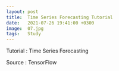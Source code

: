 ```yaml
---
layout: post
title:  Time Series Forecasting Tutorial
date:   2021-07-26 19:41:00 +0300
image:  07.jpg
tags:   Study
---
```

Tutorial : Time Series Forecasting

Source : TensorFlow
